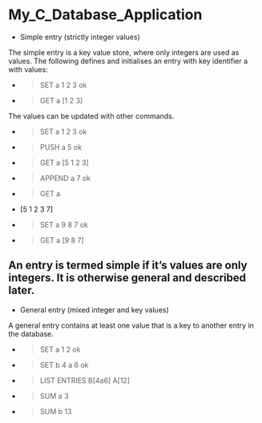 # My_C_Database_Application

- Simple entry (strictly integer values)

The simple entry is a key value store, where only integers are used as values. The following defines and initialises an entry with key identifier a with values:
- > SET a 1 2 3 ok
- > GET a [1 2 3]

The values can be updated with other commands.
- > SET a 1 2 3 ok
- > PUSH a 5 ok
- > GET a [5 1 2 3]
- > APPEND a 7 ok
- > GET a
- [5 1 2 3 7]
- > SET a 9 8 7 ok
- > GET a [9 8 7]

## An entry is termed simple if it’s values are only integers. It is otherwise general and described later.

- General entry (mixed integer and key values)

A general entry contains at least one value that is a key to another entry in the database.
- > SET a 1 2 ok
- > SET b 4 a 6 ok
- > LIST ENTRIES B[4a6] A[12]
- > SUM a 3
- > SUM b 13
